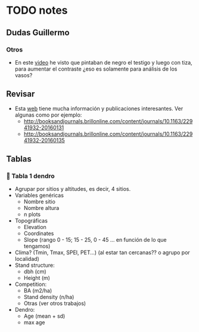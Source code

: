 # TODO notes

## Dudas Guillermo 

### Otros 

* En este [video](https://www.jove.com/video/52337/a-technical-perspective-modern-tree-ring-research-how-to-overcome) he visto que pintaban de negro el testigo y luego con tiza, para aumentar el contraste ¿eso es solamente para análisis de los vasos?

## Revisar 
* Esta [web](http://streess-cost.eu/index.php/output/publications) tiene mucha información y publicaciones interesantes. Ver algunas como por ejemplo: 
  * http://booksandjournals.brillonline.com/content/journals/10.1163/22941932-20160131 
  * http://booksandjournals.brillonline.com/content/journals/10.1163/22941932-20160135 
  
  
## Tablas 

### :red_circle: Tabla 1 dendro

* Agrupar por sitios y altitudes, es decir, 4 sitios. 
* Variables genéricas
    * Nombre sitio
    * Nombre altura
    * n plots 
* Topográficas
    * Elevation
    * Coordinates
    * Slope (rango 0 - 15; 15 - 25, 0 - 45 ... en función de lo que tengamos)
* Clima? (Tmin, Tmax, SPEI, PET...) (al estar tan cercanas?? o agrupo por localidad)
* Stand structure: 
    * dbh (cm)
    * Height (m)
* Competition: 
    * BA (m2/ha)
    * Stand density (n/ha)
    * Otras (ver otros trabajos)
* Dendro:
    * Age (mean + sd)
    * max age 